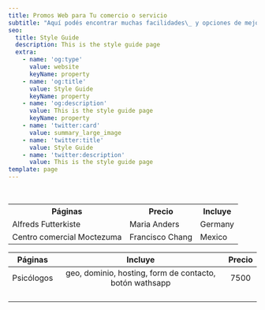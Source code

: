 ```yaml
---
title: Promos Web para Tu comercio o servicio
subtitle: "Aquí podés encontrar muchas facilidades\_ y opciones de mejora para tu actual o nuevo sitio web."
seo:
  title: Style Guide
  description: This is the style guide page
  extra:
    - name: 'og:type'
      value: website
      keyName: property
    - name: 'og:title'
      value: Style Guide
      keyName: property
    - name: 'og:description'
      value: This is the style guide page
      keyName: property
    - name: 'twitter:card'
      value: summary_large_image
    - name: 'twitter:title'
      value: Style Guide
    - name: 'twitter:description'
      value: This is the style guide page
template: page
---
```

<table>
  <tr>
    <th>Páginas</th>
    <th>Precio</th>
    <th>Incluye</th>
  </tr>
  <tr>
    <td>Alfreds Futterkiste</td>
    <td>Maria Anders</td>
    <td>Germany</td>
  </tr>
  <tr>
    <td>Centro comercial Moctezuma</td>
    <td>Francisco Chang</td>
    <td>Mexico</td>
  </tr>
</table>



|   Páginas  |                         Incluye                         | Precio |
|:----------:|:-------------------------------------------------------:|:------:|
| Psicólogos | geo, dominio, hosting, form de contacto, botón wathsapp |  7500  |
|            |                                                         |        |
|            |                                                         |        |
|            |                                                         |        |
|            |                                                         |        |
